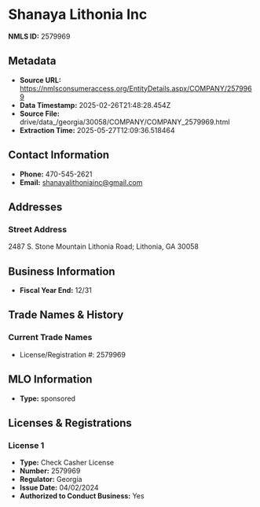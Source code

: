 # Shanaya Lithonia Inc

**NMLS ID:** 2579969

## Metadata
- **Source URL:** https://nmlsconsumeraccess.org/EntityDetails.aspx/COMPANY/2579969
- **Data Timestamp:** 2025-02-26T21:48:28.454Z
- **Source File:** drive/data_/georgia/30058/COMPANY/COMPANY_2579969.html
- **Extraction Time:** 2025-05-27T12:09:36.518464

## Contact Information
- **Phone:** 470-545-2621
- **Email:** shanayalithoniainc@gmail.com

## Addresses
### Street Address
2487 S. Stone Mountain Lithonia Road; Lithonia, GA 30058

## Business Information
- **Fiscal Year End:** 12/31

## Trade Names & History
### Current Trade Names
- License/Registration #: 2579969

## MLO Information
- **Type:** sponsored

## Licenses & Registrations

### License 1
- **Type:** Check Casher License
- **Number:** 2579969
- **Regulator:** Georgia
- **Issue Date:** 04/02/2024
- **Authorized to Conduct Business:** Yes
